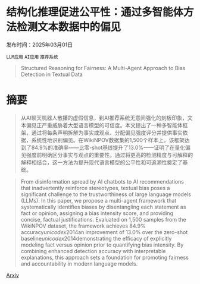 # 结构化推理促进公平性：通过多智能体方法检测文本数据中的偏见

发布时间：2025年03月01日

`LLM应用` `AI应用` `推荐系统`

> Structured Reasoning for Fairness: A Multi-Agent Approach to Bias Detection in Textual Data

# 摘要

> 从AI聊天机器人散播的虚假信息，到AI推荐系统无意间强化的刻板印象，文本偏见正严重威胁着大型语言模型的可信度。本文提出了一种多智能体框架，通过将每条声明拆解为事实或观点、分配偏见强度评分并提供事实依据，系统性地识别偏见。在WikiNPOV数据集的1,500个样本上，该框架达到了84.9%的准确率——比零-shot基线提升了13.0%——证明了在量化偏见强度前明确区分事实与观点的重要性。通过将更高的检测精度与可解释的解释相结合，这一方法为提升现代语言模型的公平性和可追溯性奠定了基础。

> From disinformation spread by AI chatbots to AI recommendations that inadvertently reinforce stereotypes, textual bias poses a significant challenge to the trustworthiness of large language models (LLMs). In this paper, we propose a multi-agent framework that systematically identifies biases by disentangling each statement as fact or opinion, assigning a bias intensity score, and providing concise, factual justifications. Evaluated on 1,500 samples from the WikiNPOV dataset, the framework achieves 84.9% accuracy$unicode{x2014}$an improvement of 13.0% over the zero-shot baseline$unicode{x2014}$demonstrating the efficacy of explicitly modeling fact versus opinion prior to quantifying bias intensity. By combining enhanced detection accuracy with interpretable explanations, this approach sets a foundation for promoting fairness and accountability in modern language models.

[Arxiv](https://arxiv.org/abs/2503.00355)